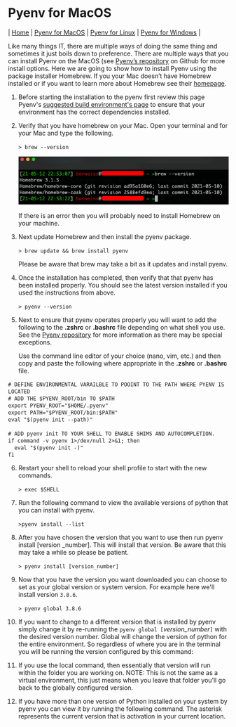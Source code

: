 # Pyenv for MacOS
| [Home](README.md) | [Pyenv for MacOS](pyenv-for-macos.md) | [Pyenv for Linux](pyenv-for-linux.md) | [Pyenv for Windows](pyenv-for-windows.md) |

Like many things IT, there are multiple ways of doing the same thing and sometimes it just boils down to preference. There are multiple ways that you can install Pyenv on the MacOS (see [Pyenv’s repository](https://github.com/pyenv/pyenv) on Github for more install options. Here we are going to show how to install Pyenv using the package installer Homebrew. If you your Mac doesn’t have Homebrew installed or if you want to learn more about Homebrew see their [homepage](https://brew.sh/).

1. Before starting the installation to the pyenv first review this page Pyenv's [suggested build environment's page](https://github.com/pyenv/pyenv/wiki#suggested-build-environment) to ensure that your environment has the correct dependencies installed.
   
2. Verify that you have homebrew on your Mac. Open your terminal and for your Mac and type the following.
   
   `> brew --version`

   ![screen shot here](assets/screenshots/macos/step2.png)

   If there is an error then you will probably need to install Homebrew on your machine.

3. Next update Homebrew and then install the pyenv package.
   
   `> brew update && brew install pyenv`

   Please be aware that brew may take a bit as it updates and install pyenv.

4. Once the installation has completed, then verify that that pyenv has been installed properly. You should see the latest version installed if you used the instructions from above.
   
   `> pyenv --version`

5. Next to ensure that pyenv operates properly you will want to add the following to the **.zshrc** or **.bashrc** file depending on what shell you use. See the [Pyenv repository](https://github.com/pyenv/pyenv) for more information as there may be special exceptions.
   
   Use the command line editor of your choice (nano, vim, etc.) and then copy and paste the following where appropriate in the **.zshrc** or **.bashrc** file.

```
# DEFINE ENVIRONMENTAL VARAILBLE TO POOINT TO THE PATH WHERE PYENV IS LOCATED
# ADD THE $PYENV_ROOT/bin TO $PATH
export PYENV_ROOT="$HOME/.pyenv"
export PATH="$PYENV_ROOT/bin:$PATH"
eval "$(pyenv init --path)"

# ADD pyenv init TO YOUR SHELL TO ENABLE SHIMS AND AUTOCOMPLETION.
if command -v pyenv 1>/dev/null 2>&1; then
  eval "$(pyenv init -)"
fi
```

6. Restart your shell to reload your shell profile to start with the new commands.
   
   `> exec $SHELL`

7. Run the following command to view the available versions of python that you can install with pyenv.
   
   `>pyenv install --list`

8. After you have chosen the version that you want to use then run pyenv install [version _number]. This will install that version. Be aware that this may take a while so please be patient.
   
   `> pyenv install [version_number]`

9. Now that you have the version you want downloaded you can choose to set as your global version or system version. For example here we'll install version `3.8.6`.
   
   `> pyenv global 3.8.6`

10. If you want to change to a different version that is installed by pyenv simply change it by re-running the `pyenv global [`*version_number*`]` with the desired version number. Global will change the version of python for the entire environment. So regardless of where you are in the terminal you will be running the version configured by this command:
    

11. If you use the local command, then essentially that version will run within the folder you are working on. NOTE: This is not the same as a virtual environment, this just means when you leave that folder you’ll go back to the globally configured version.
    

12. If you have more than one version of Python installed on your system by pyenv you can view it by running the following command. The asterisk represents the current version that is activation in your current location.

